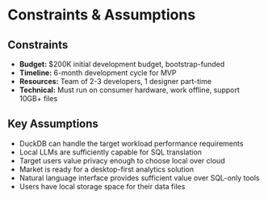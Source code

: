 # Constraints & Assumptions

## Constraints
- **Budget:** $200K initial development budget, bootstrap-funded
- **Timeline:** 6-month development cycle for MVP
- **Resources:** Team of 2-3 developers, 1 designer part-time
- **Technical:** Must run on consumer hardware, work offline, support 10GB+ files

## Key Assumptions
- DuckDB can handle the target workload performance requirements
- Local LLMs are sufficiently capable for SQL translation
- Target users value privacy enough to choose local over cloud
- Market is ready for a desktop-first analytics solution
- Natural language interface provides sufficient value over SQL-only tools
- Users have local storage space for their data files

